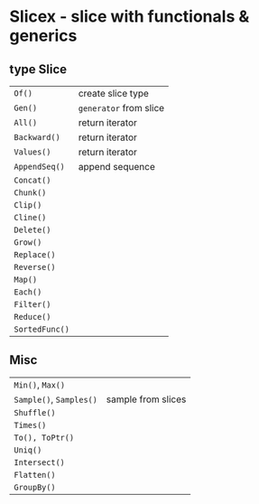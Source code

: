 # Slicex - slice with functionals & generics

## type Slice

|                |                        |
| -------------- | ---------------------- |
| `Of()`         | create slice type      |
| `Gen()`        | `generator` from slice |
| `All()`        | return iterator        |
| `Backward()`   | return iterator        |
| `Values()`     | return iterator        |
| `AppendSeq()`  | append sequence        |
| `Concat()`     |                        |
| `Chunk()`      |                        |
| `Clip()`       |                        |
| `Cline()`      |                        |
| `Delete()`     |                        |
| `Grow()`       |                        |
| `Replace()`    |                        |
| `Reverse()`    |                        |
| `Map()`        |                        |
| `Each()`       |                        |
| `Filter()`     |                        |
| `Reduce()`     |                        |
| `SortedFunc()` |                        |

## Misc

|                         |                    |
| ----------------------- | ------------------ |
| `Min()`, `Max()`        |                    |
| `Sample()`, `Samples()` | sample from slices |
| `Shuffle()`             |                    |
| `Times()`               |                    |
| `To(), ToPtr()`         |                    |
| `Uniq()`                |                    |
| `Intersect()`           |                    |
| `Flatten()`             |                    |
| `GroupBy()`             |                    |
